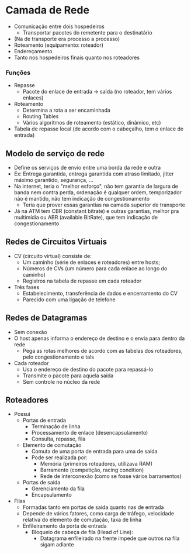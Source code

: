 # Camada de Rede

- Comunicação entre dois hospedeiros
  - Transportar pacotes do remetente para o destinatário
- (Na de transporte era processo a processo)
- Roteamento (equipamento: roteador)
- Endereçamento
- Tanto nos hospedeiros finais quanto nos roteadores

### Funções
- Repasse
  - Pacote do enlace de entrada -> saída (no roteador, tem vários enlaces)
- Roteamento
  - Determina a rota a ser encaminhada
  - Routing Tables
  - Vários algoritmos de roteamento (estático, dinâmico, etc)
- Tabela de repasse local (de acordo com o cabeçalho, tem o enlace de entrada)

## Modelo de serviço de rede
- Define os serviços de envio entre uma borda da rede e outra
- Ex: Entrega garantida, entrega garantida com atraso limitado, jitter máximo garantido, segurança, ...
- Na internet, teria o "melhor esforço", não tem garantia de largura de banda nem contra perda, ordenação é qualquer ordem, temporizador não é mantido, não tem indicação de congestionamento
  - Teria que prover essas garantias na camada superior de transporte
- Já na ATM tem CBR (constant bitrate) e outras garantias, melhor pra multimídia ou ABR (available BitRate), que tem indicação de congestionamento

## Redes de Circuitos Virtuais
- CV (circuito virtual) consiste de:
  - Um caminho (série de enlaces e roteadores) entre hosts;
  - Números de CVs (um número para cada enlace ao longo do caminho)
  - Registros na tabela de repasse em cada roteador
- Três fases
  - Estabelecimento, transferência de dados e encerramento do CV
  - Parecido com uma ligação de telefone
  
## Redes de Datagramas
- Sem conexão
- O host apenas informa o endereço de destino e o envia para dentro da rede
  - Pega as rotas melhores de acordo com as tabelas dos roteadores, pelo congestionamento e tals
- Cada roteador
  - Usa o endereço de destino do pacote para repassá-lo
  - Transmite o pacote para aquela saída
  - Sem controle no núcleo da rede
  
## Roteadores
- Possui
  - Portas de entrada
    - Terminação de linha
    - Processamento de enlace (desencapsulamento)
    - Consulta, repasse, fila
  - Elemento de comutação
    - Comuta de uma porta de entrada para uma de saída
    - Pode ser realizada por:
      - Memória (primeiros roteadores, utilizava RAM)
      - Barramento (competição, racing condition)
      - Rede de interconexão (como se fosse vários barramentos)
  - Portas de saída
    - Gerenciamento da fila
    - Encapsulamento
- Filas
  - Formadas tanto em portas de saída quanto nas de entrada
  - Depende de vários fatores, como carga de tráfego, velocidade relativa do elemento de comutação, taxa de linha
  - Enfileiramento da porta de entrada
    - Bloqueio de cabeça de fila (Head of Line):
      - Datagrama enfileirado na frente impede que outros na fila sigam adiante
